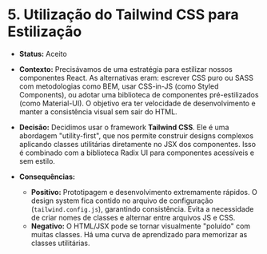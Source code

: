 # 5. Utilização do Tailwind CSS para Estilização

* **Status:** Aceito

* **Contexto:**
  Precisávamos de uma estratégia para estilizar nossos componentes React. As alternativas eram: escrever CSS puro ou SASS com metodologias como BEM, usar CSS-in-JS (como Styled Components), ou adotar uma biblioteca de componentes pré-estilizados (como Material-UI). O objetivo era ter velocidade de desenvolvimento e manter a consistência visual sem sair do HTML.

* **Decisão:**
  Decidimos usar o framework **Tailwind CSS**. Ele é uma abordagem "utility-first", que nos permite construir designs complexos aplicando classes utilitárias diretamente no JSX dos componentes. Isso é combinado com a biblioteca Radix UI para componentes acessíveis e sem estilo.

* **Consequências:**
  * **Positivo:** Prototipagem e desenvolvimento extremamente rápidos. O design system fica contido no arquivo de configuração (`tailwind.config.js`), garantindo consistência. Evita a necessidade de criar nomes de classes e alternar entre arquivos JS e CSS.
  * **Negativo:** O HTML/JSX pode se tornar visualmente "poluído" com muitas classes. Há uma curva de aprendizado para memorizar as classes utilitárias.